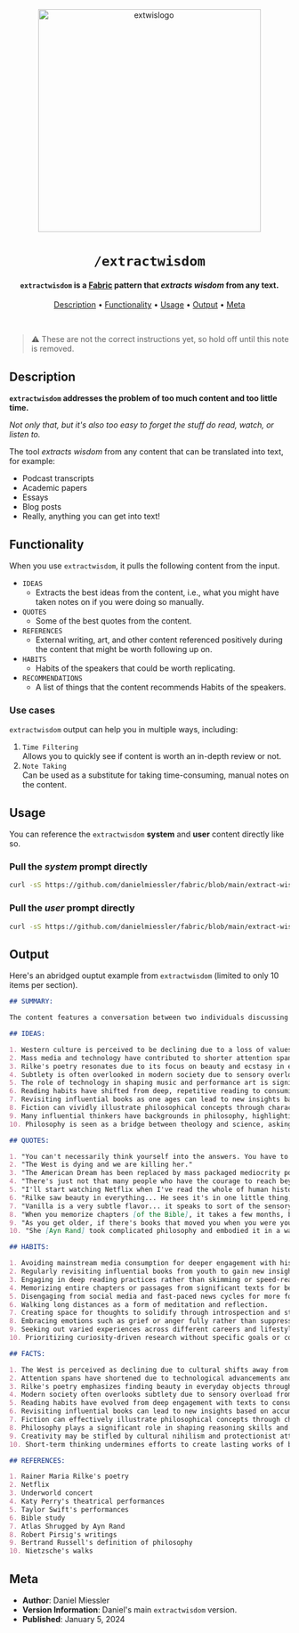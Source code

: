 <div align="center">

<img src="https://beehiiv-images-production.s3.amazonaws.com/uploads/asset/file/2012aa7c-a939-4262-9647-7ab614e02601/extwis-logo-miessler.png?t=1704502975" alt="extwislogo" width="400" height="400"/>

# `/extractwisdom`

<h4><code>extractwisdom</code> is a <a href="https://github.com/danielmiessler/fabric" target="_blank">Fabric</a> pattern that <em>extracts wisdom</em> from any text.</h4>

[Description](#description) •
[Functionality](#functionality) •
[Usage](#usage) •
[Output](#output) •
[Meta](#meta)

</div>

<br />

> ⚠️ These are not the correct instructions yet, so hold off until this note is removed.

## Description

**`extractwisdom` addresses the problem of **too much content** and too little time.**

_Not only that, but it's also too easy to forget the stuff do read, watch, or listen to._

The tool _extracts wisdom_ from any content that can be translated into text, for example:

- Podcast transcripts
- Academic papers
- Essays
- Blog posts
- Really, anything you can get into text!

## Functionality

When you use `extractwisdom`, it pulls the following content from the input.

- `IDEAS`
  - Extracts the best ideas from the content, i.e., what you might have taken notes on if you were doing so manually.
- `QUOTES`
  - Some of the best quotes from the content.
- `REFERENCES`
  - External writing, art, and other content referenced positively during the content that might be worth following up on.
- `HABITS`
  - Habits of the speakers that could be worth replicating.
- `RECOMMENDATIONS`
  - A list of things that the content recommends Habits of the speakers.

### Use cases

`extractwisdom` output can help you in multiple ways, including:

1. `Time Filtering`<br />
   Allows you to quickly see if content is worth an in-depth review or not.
2. `Note Taking`<br />
   Can be used as a substitute for taking time-consuming, manual notes on the content.

## Usage

You can reference the `extractwisdom` **system** and **user** content directly like so.

### Pull the _system_ prompt directly

```sh
curl -sS https://github.com/danielmiessler/fabric/blob/main/extract-wisdom/dmiessler/extract-wisdom-1.0.0/system.md
```

### Pull the _user_ prompt directly

```sh
curl -sS https://github.com/danielmiessler/fabric/blob/main/extract-wisdom/dmiessler/extract-wisdom-1.0.0/user.md
```

## Output

Here's an abridged ouptut example from `extractwisdom` (limited to only 10 items per section).

```markdown
## SUMMARY:

The content features a conversation between two individuals discussing various topics, including the decline of Western culture, the importance of beauty and subtlety in life, the impact of technology and AI, the resonance of Rilke's poetry, the value of deep reading and revisiting texts, the captivating nature of Ayn Rand's writing, the role of philosophy in understanding the world, and the influence of drugs on society. They also touch upon creativity, attention spans, and the importance of introspection.

## IDEAS:

1. Western culture is perceived to be declining due to a loss of values and an embrace of mediocrity.
2. Mass media and technology have contributed to shorter attention spans and a need for constant stimulation.
3. Rilke's poetry resonates due to its focus on beauty and ecstasy in everyday objects.
4. Subtlety is often overlooked in modern society due to sensory overload.
5. The role of technology in shaping music and performance art is significant.
6. Reading habits have shifted from deep, repetitive reading to consuming large quantities of new material.
7. Revisiting influential books as one ages can lead to new insights based on accumulated wisdom and experiences.
8. Fiction can vividly illustrate philosophical concepts through characters and narratives.
9. Many influential thinkers have backgrounds in philosophy, highlighting its importance in shaping reasoning skills.
10. Philosophy is seen as a bridge between theology and science, asking questions that both fields seek to answer.

## QUOTES:

1. "You can't necessarily think yourself into the answers. You have to create space for the answers to come to you."
2. "The West is dying and we are killing her."
3. "The American Dream has been replaced by mass packaged mediocrity porn, encouraging us to revel like happy pigs in our own meekness."
4. "There's just not that many people who have the courage to reach beyond consensus and go explore new ideas."
5. "I'll start watching Netflix when I've read the whole of human history."
6. "Rilke saw beauty in everything... He sees it's in one little thing, a representation of all things that are beautiful."
7. "Vanilla is a very subtle flavor... it speaks to sort of the sensory overload of the modern age."
8. "When you memorize chapters [of the Bible], it takes a few months, but you really understand how things are structured."
9. "As you get older, if there's books that moved you when you were younger, it's worth going back and rereading them."
10. "She [Ayn Rand] took complicated philosophy and embodied it in a way that anybody could resonate with."

## HABITS:

1. Avoiding mainstream media consumption for deeper engagement with historical texts and personal research.
2. Regularly revisiting influential books from youth to gain new insights with age.
3. Engaging in deep reading practices rather than skimming or speed-reading material.
4. Memorizing entire chapters or passages from significant texts for better understanding.
5. Disengaging from social media and fast-paced news cycles for more focused thought processes.
6. Walking long distances as a form of meditation and reflection.
7. Creating space for thoughts to solidify through introspection and stillness.
8. Embracing emotions such as grief or anger fully rather than suppressing them.
9. Seeking out varied experiences across different careers and lifestyles.
10. Prioritizing curiosity-driven research without specific goals or constraints.

## FACTS:

1. The West is perceived as declining due to cultural shifts away from traditional values.
2. Attention spans have shortened due to technological advancements and media consumption habits.
3. Rilke's poetry emphasizes finding beauty in everyday objects through detailed observation.
4. Modern society often overlooks subtlety due to sensory overload from various stimuli.
5. Reading habits have evolved from deep engagement with texts to consuming large quantities quickly.
6. Revisiting influential books can lead to new insights based on accumulated life experiences.
7. Fiction can effectively illustrate philosophical concepts through character development and narrative arcs.
8. Philosophy plays a significant role in shaping reasoning skills and understanding complex ideas.
9. Creativity may be stifled by cultural nihilism and protectionist attitudes within society.
10. Short-term thinking undermines efforts to create lasting works of beauty or significance.

## REFERENCES:

1. Rainer Maria Rilke's poetry
2. Netflix
3. Underworld concert
4. Katy Perry's theatrical performances
5. Taylor Swift's performances
6. Bible study
7. Atlas Shrugged by Ayn Rand
8. Robert Pirsig's writings
9. Bertrand Russell's definition of philosophy
10. Nietzsche's walks
```

## Meta

- **Author**: Daniel Miessler
- **Version Information**: Daniel's main `extractwisdom` version.
- **Published**: January 5, 2024

